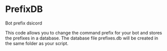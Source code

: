 # PrefixDB
Bot prefix dsicord

This code allows you to change the command prefix for your bot and stores the prefixes in a database. The database file prefixes.db will be created in the same folder as your script.
